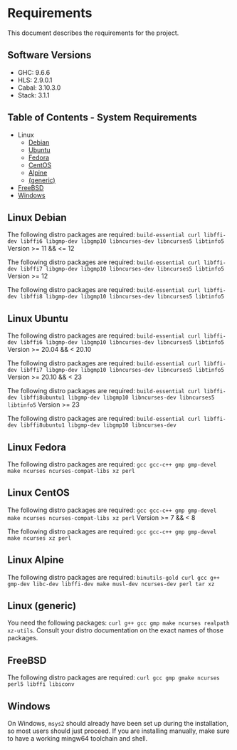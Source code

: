 # Requirements

This document describes the requirements for the project.

## Software Versions

- GHC: 9.6.6
- HLS: 2.9.0.1
- Cabal: 3.10.3.0
- Stack: 3.1.1

## Table of Contents - System Requirements

- Linux
  - [Debian](#linux-debian)
  - [Ubuntu](#linux-ubuntu)
  - [Fedora](#linux-fedora)
  - [CentOS](#linux-centos)
  - [Alpine](#linux-alpine)
  - [(generic)](#linux-generic)
- [FreeBSD](#freebsd)
- [Windows](#windows)

## Linux Debian

The following distro packages are required:
`build-essential curl libffi-dev libffi6 libgmp-dev libgmp10 libncurses-dev libncurses5 libtinfo5`
Version >= 11 && <= 12

The following distro packages are required: `build-essential curl libffi-dev libffi7 libgmp-dev libgmp10 libncurses-dev libncurses5 libtinfo5`
Version >= 12

The following distro packages are required: `build-essential curl libffi-dev libffi8 libgmp-dev libgmp10 libncurses-dev libncurses5 libtinfo5`

## Linux Ubuntu

The following distro packages are required: `build-essential curl libffi-dev libffi6 libgmp-dev libgmp10 libncurses-dev libncurses5 libtinfo5`
Version >= 20.04 && < 20.10

The following distro packages are required: `build-essential curl libffi-dev libffi7 libgmp-dev libgmp10 libncurses-dev libncurses5 libtinfo5`
Version >= 20.10 && < 23

The following distro packages are required: `build-essential curl libffi-dev libffi8ubuntu1 libgmp-dev libgmp10 libncurses-dev libncurses5 libtinfo5`
Version >= 23

The following distro packages are required: `build-essential curl libffi-dev libffi8ubuntu1 libgmp-dev libgmp10 libncurses-dev`

## Linux Fedora

The following distro packages are required: `gcc gcc-c++ gmp gmp-devel make ncurses ncurses-compat-libs xz perl`

## Linux CentOS

The following distro packages are required: `gcc gcc-c++ gmp gmp-devel make ncurses ncurses-compat-libs xz perl`
Version >= 7 && < 8

The following distro packages are required: `gcc gcc-c++ gmp gmp-devel make ncurses xz perl`

## Linux Alpine

The following distro packages are required: `binutils-gold curl gcc g++ gmp-dev libc-dev libffi-dev make musl-dev ncurses-dev perl tar xz`

## Linux (generic)

You need the following packages: `curl g++ gcc gmp make ncurses realpath xz-utils`. Consult your distro documentation on the exact names of those packages.

## FreeBSD

The following distro packages are required: `curl gcc gmp gmake ncurses perl5 libffi libiconv`

## Windows

On Windows, `msys2` should already have been set up during the installation, so most users should just proceed. If you are installing manually, make sure to have a working mingw64 toolchain and shell.
